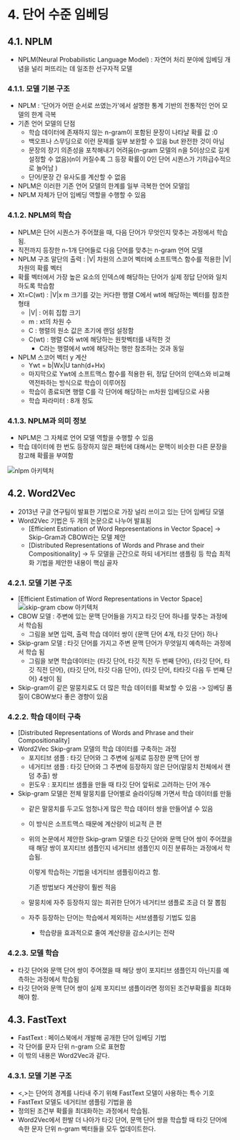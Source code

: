 # 4. 단어 수준 임베딩
## 4.1. NPLM 
 - NPLM(Neural Probabilistic Language Model) : 자연어 처리 분야에 임베딩 개념을 널리 퍼뜨리는 데 일조한 선구자적 모델

### 4.1.1. 모델 기본 구조
 - NPLM : '단어가 어떤 순서로 쓰였는가'에서 설명한 통계 기반의 전통적인 언어 모델의 한계 극복
 - 기존 언어 모델의 단점
   - 학습 데이터에 존재하지 않는 n-gram이 포함된 문장이 나타날 확률 값 :0
   - 백오프나 스무딩으로 이런 문제를 일부 보완할 수 있음 but 완전한 것이 아님
   - 문장의 장기 의존성을 포착해내기 어려움(n-gram 모델의 n을 5이상으로 길게 설정할 수 없음)(n이 커질수록 그 등장 확률이 0인 단어 시퀀스가 기하급수적으로 늘어남 )
   - 단어/문장 간 유사도를 계산할 수 없음
 - NPLM은 이러한 기존 언어 모델의 한계를 일부 극복한 언어 모델임
 - NPLM 자체가 단어 임베딩 역할을 수행할 수 있음
 


### 4.1.2. NPLM의 학습
 - NPLM은 단어 시퀀스가 주어졌을 때, 다음 단어가 무엇인지 맞추는 과정에서 학습됨.
 - 직전까지 등장한 n-1개 단어들로 다음 단어를 맞추는 n-gram 언어 모델
 - NPLM 구조 말단의 출력 : |V| 차원의 스코어 벡터에 소프트맥스 함수를 적용한 |V|차원의 확률 벡터
 - 확률 벡터에서 가장 높은 요소의 인덱스에 해당하는 단어가 실제 정답 단어와 일치하도록 학습함
 - Xt=C(wt) : |V|x m 크기를 갖는 커다한 행렬 C에서 wt에 해당하는 벡터를 참조한 형태
    - |V| : 어휘 집합 크기
    - m : xt의 차원 수
    - C : 행렬의 원소 값은 초기에 랜덤 설정함
    - C(wt) : 행렬 C와 wt에 해당하는 원핫벡터를 내적한 것
      - C라는 행렬에서 wt에 해당하는 행만 참조하는 것과 동일
 - NPLM 스코어 벡터 y 계산
    - Ywt = b|Wx|U tanh(d+Hx)
    - 마지막으로 Ywt에 소프트맥스 함수를 적용한 뒤, 정답 단어의 인덱스와 비교해 역전파하는 방식으로 학습이 이루어짐
    - 학습이 종료되면 행렬 C를 각 단어에 해당하는 m차원 임베딩으로 사용
    - 학습 파라미터 : 8개 정도


### 4.1.3. NPLM과 의미 정보
 - NPLM은 그 자체로 언어 모델 역할을 수행할 수 있음
 - 학습 데이터에 한 번도 등장하지 않은 패턴에 대해서는 문맥이 비슷한 다른 문장을 참고해 확률을 부여함
 
 ![nlpm 아키텍처](https://user-images.githubusercontent.com/49123169/73134028-bb3de080-4074-11ea-9456-0e5a321394b4.PNG)

## 4.2. Word2Vec
 - 2013년 구글 연구팀이 발표한 기법으로 가장 널리 쓰이고 있는 단어 임베딩 모델 
 - Word2Vec 기법은 두 개의 논문으로 나누어 발표됨
   - [Efficient Estimation of Word Representations in Vector Space] -> Skip-Gram과 CBOW라는 모델 제안
   - [Distributed Representations of Words and Phrase and their Compositionality] -> 두 모델을 근간으로 하되 네거티브 샘플링 등 학습 최적화 기법을 제안한 내용이 핵심 골자
   
### 4.2.1. 모델 기본 구조
 - [Efficient Estimation of Word Representations in Vector Space]
![skip-gram cbow 아키텍처](https://user-images.githubusercontent.com/49123169/73280396-cc801c00-4231-11ea-9abc-2997a49afdb9.PNG)
 - CBOW 모델 : 주변에 있는 문맥 단어들을 가지고 타깃 단어 하나를 맞추는 과정에서 학습됨
   - 그림을 보면 입력, 출력 학습 데이터 쌍이 {문맥 단어 4개, 타깃 단어} 하나
 - Skip-gram 모델 : 타깃 단어를 가지고 주변 문맥 단어가 무엇일지 예측하는 과정에서 학습 됨
   - 그림을 보면 학습데이터는 {타깃 단어, 타깃 직전 두 번째 단어}, {타깃 단어, 타깃 직전 단어}, {타깃 단어, 타깃 다음 단어}, {타깃 단어, 타타깃 다음 두 번째 단어} 4쌍이 됨
 - Skip-gram이 같은 말뭉치로도 더 많은 학습 데이터를 확보할 수 있음 -> 임베딩 품질이 CBOW보다 좋은 경향이 있음
 
### 4.2.2. 학습 데이터 구축
 - [Distributed Representations of Words and Phrase and their Compositionality]
 - Word2Vec Skip-gram 모델의 학습 데이터를 구축하는 과정
   - 포지티브 샘플 : 타깃 단어와 그 주변에 실제로 등장한 문맥 단어 쌍
   - 네거티브 샘플 : 타깃 단어와 그 주변에 등장하지 않은 단어(말뭉치 전체에서 랜덤 추출) 쌍
   - 윈도우 : 포지티브 샘플을 만들 때 타깃 단어 앞뒤로 고려하는 단어 개수
 - Skip-gram 모델은 전체 말뭉치를 단어별로 슬라이딩해 가면서 학습 데이터를 만듦
   - 같은 말뭉치를 두고도 엄청나게 많은 학습 데이터 쌍을 만들어낼 수 있음
   - 이 방식은 소프트맥스 때문에 계산량이 비교적 큰 편
   - 위의 논문에서 제안한 Skip-gram 모델은 타깃 단어와 문맥 단어 쌍이 주어졌을 때 해당 쌍이 포지티브 샘플인지 네거티브 샘플인지 이진 분류하는 과정에서 학습됨. 
   
     이렇게 학습하는 기법을 네거티브 샘플링이라고 함. 
   
     기존 방법보다 계산량이 훨씬 적음
   - 말뭉치에 자주 등장하지 않는 희귀한 단어가 네거티브 샘플로 조금 더 잘 뽑힘
   - 자주 등장하는 단어는 학습에서 제외하는 서브샘플링 기법도 있음
     - 학습량을 효과적으로 줄여 계산량을 감소시키는 전략

### 4.2.3. 모델 학습
 - 타깃 단어와 문맥 단어 쌍이 주어졌을 때 해당 쌍이 포지티브 샘플인지 아닌지를 예측하는 과정에서 학습됨
 - 타깃 단어와 문맥 단어 쌍이 실제 포지티브 샘플이라면 정의된 조건부확률을 최대화해야 함.
 
## 4.3. FastText
 - FastText : 페이스북에서 개발해 공개한 단어 임베딩 기법
 - 각 단어를 문자 단위 n-gram 으로 표현함
 - 이 밖의 내용은 Word2Vec과 같다.
 
### 4.3.1. 모델 기본 구조
 - <,>는 단어의 경계를 나타내 주기 위해 FastText 모델이 사용하는 특수 기호
 - FastText 모델도 네거티브 샘플링 기법을 씀
 - 정의된 조건부 확률을 최대화하는 과정에서 학습됨.
 - Word2Vec에서 한발 더 나아가 타깃 단어, 문맥 단어 쌍을 학습할 때 타깃 단어에 속한 문자 단위 n-gram 벡터들을 모두 업데이트한다.
 
